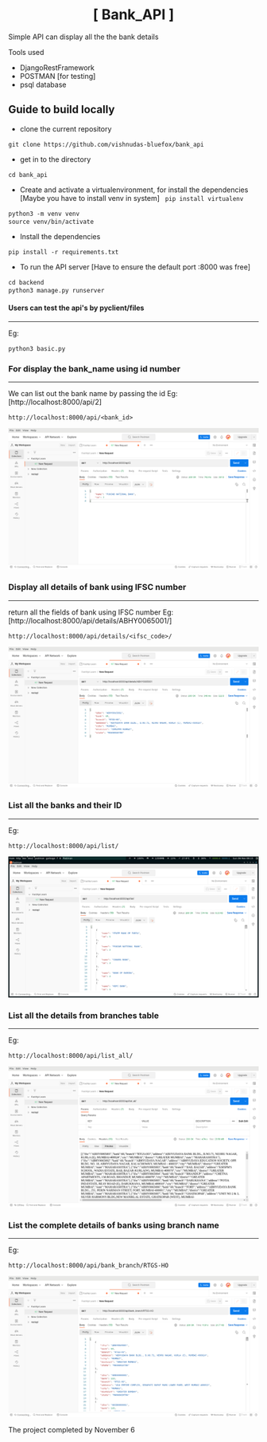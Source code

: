 <h1 align="center">[ Bank_API ]</h1>
Simple API can display all the the bank details 

Tools used
* DjangoRestFramework 
* POSTMAN [for testing]
* psql database 


## Guide to build locally
* clone the current repository
```
git clone https://github.com/vishnudas-bluefox/bank_api
```
* get in to the directory
```
cd bank_api
```
* Create and activate a virtualenvironment, for install the dependencies
  [Maybe you have to install venv in system] ``` pip install virtualenv```
```
python3 -m venv venv
source venv/bin/activate
```
* Install the dependencies 
```
pip install -r requirements.txt
```
* To run the API server [Have to ensure the default port :8000 was free]
```
cd backend
python3 manage.py runserver
```
#### Users can test the api's by pyclient/files
____________________
Eg:
```
python3 basic.py
```



### For display the bank_name using id number
_____________
We can list out the bank name by passing the id 
Eg: [http://localhost:8000/api/2]
```
http://localhost:8000/api/<bank_id>
```
![postman_screenshot](https://raw.githubusercontent.com/vishnudas-bluefox/bank_api/master/Screenshots/bank_name_by_id.png)

### Display all details of bank using IFSC number
______________
return all the fields of bank using IFSC number 
Eg: [http://localhost:8000/api/details/ABHY0065001/]
```
http://localhost:8000/api/details/<ifsc_code>/
```
![Postman Screenshot](https://raw.githubusercontent.com/vishnudas-bluefox/bank_api/master/Screenshots/details_by_ifsc.png)

### List all the banks and their ID
______________
Eg:
```
http://localhost:8000/api/list/
```

![Postman_Screenshot](https://raw.githubusercontent.com/vishnudas-bluefox/bank_api/master/Screenshots/list_name_and_id.png)
### List all the details from branches table
__________________
Eg:
```
http://localhost:8000/api/list_all/
```
![Postman Screenshot](https://raw.githubusercontent.com/vishnudas-bluefox/bank_api/master/Screenshots/list_all_details_of_all_banks.png)

### List the complete details of banks using branch name
__________________
Eg:
```
http://localhost:8000/api/bank_branch/RTGS-HO
```
![Postman_Screenshot](https://raw.githubusercontent.com/vishnudas-bluefox/bank_api/master/Screenshots/list_all_detail_by_branch_name.png)

The project completed by November 6

